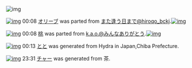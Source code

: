![img](http://gdrive-cdn.herokuapp.com/537b65a5bc09f0000721dda7/512px-barcode.png)

[![img](http://www.deviantsart.com/1fh2vki.png)](http://www.barcodekanojo.com/kanojo/2710742/%E3%82%AA%E3%83%AA%E3%83%BC%E3%83%96) 00:08 [オリーブ](http://www.barcodekanojo.com/kanojo/2710742/%E3%82%AA%E3%83%AA%E3%83%BC%E3%83%96) was parted from [また逢う日まで@hiroqo_bckj](http://www.barcodekanojo.com/kanojo/2710742/%E3%82%AA%E3%83%AA%E3%83%BC%E3%83%96).[![img](http://www.deviantsart.com/2pb6b61.jpeg)](http://www.barcodekanojo.com/user/14376/%E3%81%BE%E3%81%9F%E9%80%A2%E3%81%86%E6%97%A5%E3%81%BE%E3%81%A7%40hiroqo_bckj) 

[![img](http://www.deviantsart.com/gvgl4o.png)](http://www.barcodekanojo.com/kanojo/1241686/%E6%A1%83) 00:08 [桃](http://www.barcodekanojo.com/kanojo/1241686/%E6%A1%83) was parted from [k.a.o.@みんなありがとう](http://www.barcodekanojo.com/kanojo/1241686/%E6%A1%83).[![img](http://www.deviantsart.com/1ne7497.jpeg)](http://www.barcodekanojo.com/user/30944/k.a.o.%40%E3%81%BF%E3%82%93%E3%81%AA%E3%81%82%E3%82%8A%E3%81%8C%E3%81%A8%E3%81%86) 

[![img](http://www.deviantsart.com/2s18eqi.png)](http://www.barcodekanojo.com/kanojo/3193922/%E3%81%A8%E3%81%A8) 00:13 [とと](http://www.barcodekanojo.com/kanojo/3193922/%E3%81%A8%E3%81%A8) was generated from Hydra in Japan,Chiba Prefecture.

[![img](http://www.deviantsart.com/1iiq04c.png)](http://www.barcodekanojo.com/kanojo/3193923/%E3%83%81%E3%83%A3%E3%83%BC) 23:31 [チャー](http://www.barcodekanojo.com/kanojo/3193923/%E3%83%81%E3%83%A3%E3%83%BC) was generated from 茶.

